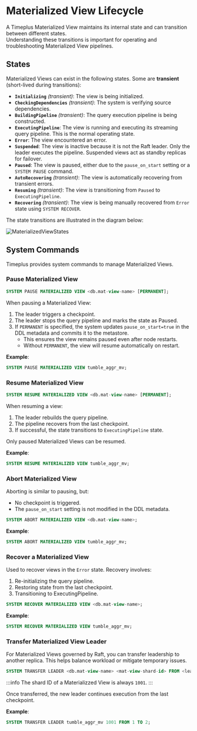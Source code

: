 # Materialized View Lifecycle

A Timeplus Materialized View maintains its internal state and can transition between different states.  
Understanding these transitions is important for operating and troubleshooting Materialized View pipelines.  

## States

Materialized Views can exist in the following states. Some are **transient** (short-lived during transitions):

- **`Initializing`** *(transient)*: The view is being initialized.  
- **`CheckingDependencies`** *(transient)*: The system is verifying source dependencies.  
- **`BuildingPipeline`** *(transient)*: The query execution pipeline is being constructed.  
- **`ExecutingPipeline`**: The view is running and executing its streaming query pipeline. This is the normal operating state.  
- **`Error`**: The view encountered an error.  
- **`Suspended`**: The view is inactive because it is not the Raft leader. Only the leader executes the pipeline. Suspended views act as standby replicas for failover.  
- **`Paused`**: The view is paused, either due to the `pause_on_start` setting or a `SYSTEM PAUSE` command.  
- **`AutoRecovering`** *(transient)*: The view is automatically recovering from transient errors.  
- **`Resuming`** *(transient)*: The view is transitioning from `Paused` to `ExecutingPipeline`.  
- **`Recovering`** *(transient)*: The view is being manually recovered from `Error` state using `SYSTEM RECOVER`.  

The state transitions are illustrated in the diagram below:  

![MaterializedViewStates](/img/materialized-view-states-transition.png)

## System Commands

Timeplus provides system commands to manage Materialized Views.  

### Pause Materialized View

```sql
SYSTEM PAUSE MATERIALIZED VIEW <db.mat-view-name> [PERMANENT];
```

When pausing a Materialized View:

1. The leader triggers a checkpoint.
2. The leader stops the query pipeline and marks the state as Paused.
3. If `PERMANENT` is specified, the system updates `pause_on_start=true` in the DDL metadata and commits it to the metastore.
   - This ensures the view remains paused even after node restarts.
   - Without `PERMANENT`, the view will resume automatically on restart.

**Example**:
```sql
SYSTEM PAUSE MATERIALIZED VIEW tumble_aggr_mv;
```

### Resume Materialized View

```sql
SYSTEM RESUME MATERIALIZED VIEW <db.mat-view-name> [PERMANENT];
```

When resuming a view:
1. The leader rebuilds the query pipeline.
2. The pipeline recovers from the last checkpoint.
3. If successful, the state transitions to `ExecutingPipeline` state.

Only paused Materialized Views can be resumed. 

**Example**:
```sql
SYSTEM RESUME MATERIALIZED VIEW tumble_aggr_mv;
```

### Abort Materialized View 

Aborting is similar to pausing, but:
- No checkpoint is triggered.
- The `pause_on_start` setting is not modified in the DDL metadata.

```sql
SYSTEM ABORT MATERIALIZED VIEW <db.mat-view-name>;
```

**Example**:
```sql
SYSTEM ABORT MATERIALIZED VIEW tumble_aggr_mv;
```

### Recover a Materialized View

Used to recover views in the `Error` state. Recovery involves:

1. Re-initializing the query pipeline.
2. Restoring state from the last checkpoint.
3. Transitioning to ExecutingPipeline.

```sql
SYSTEM RECOVER MATERIALIZED VIEW <db.mat-view-name>;
```

**Example**:
```sql
SYSTEM RECOVER MATERIALIZED VIEW tumble_aggr_mv;
```

### Transfer Materialized View Leader

For Materialized Views governed by Raft, you can transfer leadership to another replica. This helps balance workload or mitigate temporary issues.

```sql
SYSTEM TRANSFER LEADER <db.mat-view-name> <mat-view-shard-id> FROM <leader-node> TO <follower-node>;
```

:::info
The shard ID of a Materializzed View is always `1001`. 
:::

Once transferred, the new leader continues execution from the last checkpoint.

**Example**:
```sql
SYSTEM TRANSFER LEADER tumble_aggr_mv 1001 FROM 1 TO 2;
```

